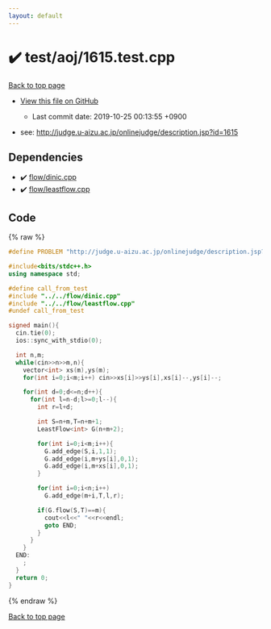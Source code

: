 ```yaml
---
layout: default
---
```


<!-- mathjax config similar to math.stackexchange -->
<script type="text/javascript" async
  src="https://cdnjs.cloudflare.com/ajax/libs/mathjax/2.7.5/MathJax.js?config=TeX-MML-AM_CHTML">
</script>
<script type="text/x-mathjax-config">
  MathJax.Hub.Config({
    TeX: { equationNumbers: { autoNumber: "AMS" }},
    tex2jax: {
      inlineMath: [ ['$','$'] ],
      processEscapes: true
    },
    "HTML-CSS": { matchFontHeight: false },
    displayAlign: "left",
    displayIndent: "2em"
  });
</script>

<script type="text/javascript" src="https://cdnjs.cloudflare.com/ajax/libs/jquery/3.4.1/jquery.min.js"></script>
<script src="https://cdn.jsdelivr.net/npm/jquery-balloon-js@1.1.2/jquery.balloon.min.js" integrity="sha256-ZEYs9VrgAeNuPvs15E39OsyOJaIkXEEt10fzxJ20+2I=" crossorigin="anonymous"></script>
<script type="text/javascript" src="../../../assets/js/copy-button.js"></script>
<link rel="stylesheet" href="../../../assets/css/copy-button.css" />


# :heavy_check_mark: test/aoj/1615.test.cpp
<a href="../../../index.html">Back to top page</a>

* <a href="{{ site.github.repository_url }}/blob/master/test/aoj/1615.test.cpp">View this file on GitHub</a>
    - Last commit date: 2019-10-25 00:13:55 +0900


* see: <a href="http://judge.u-aizu.ac.jp/onlinejudge/description.jsp?id=1615">http://judge.u-aizu.ac.jp/onlinejudge/description.jsp?id=1615</a>


## Dependencies
* :heavy_check_mark: <a href="../../../library/flow/dinic.cpp.html">flow/dinic.cpp</a>
* :heavy_check_mark: <a href="../../../library/flow/leastflow.cpp.html">flow/leastflow.cpp</a>


## Code
{% raw %}
```cpp
#define PROBLEM "http://judge.u-aizu.ac.jp/onlinejudge/description.jsp?id=1615"

#include<bits/stdc++.h>
using namespace std;

#define call_from_test
#include "../../flow/dinic.cpp"
#include "../../flow/leastflow.cpp"
#undef call_from_test

signed main(){
  cin.tie(0);
  ios::sync_with_stdio(0);

  int n,m;
  while(cin>>n>>m,n){
    vector<int> xs(m),ys(m);
    for(int i=0;i<m;i++) cin>>xs[i]>>ys[i],xs[i]--,ys[i]--;

    for(int d=0;d<=n;d++){
      for(int l=n-d;l>=0;l--){
        int r=l+d;

        int S=n+m,T=n+m+1;
        LeastFlow<int> G(n+m+2);

        for(int i=0;i<m;i++){
          G.add_edge(S,i,1,1);
          G.add_edge(i,m+ys[i],0,1);
          G.add_edge(i,m+xs[i],0,1);
        }

        for(int i=0;i<n;i++)
          G.add_edge(m+i,T,l,r);

        if(G.flow(S,T)==m){
          cout<<l<<" "<<r<<endl;
          goto END;
        }
      }
    }
  END:
    ;
  }
  return 0;
}

```
{% endraw %}

<a href="../../../index.html">Back to top page</a>


